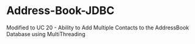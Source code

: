 # Address-Book-JDBC

Modified to UC 20 - Ability to Add Multiple Contacts to the AddressBook Database using MultiThreading